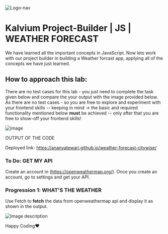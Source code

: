 ![Logo-nav](https://s3.ap-south-1.amazonaws.com/kalvi-education.github.io/front-end-web-development/Kalvium-Logo.png)

# Kalvium Project-Builder | JS | WEATHER FORECAST

We have learned all the important concepts in JavaScript. Now lets work with our project builder in building a Weather forcast app, applying all of the concepts we have just learned.

## How to approach this lab:

There are no test cases for this lab - you just need to complete the task given below and compare the your output with the image provided below.
As there are no test cases - so you are free to explore and experiment with your frontend skills -- keeping in mind -> the basic and required functionality mentioned below **must** be achieved -- only after that you are free to show-off your frontend skills!


![image](https://github.com/ananyatewari/weather-forecast-citywise/assets/144683235/29dc52cf-6be6-4bea-8711-456652a2e570)

OUTPUT OF THE CODE


Deployed link- https://ananyatewari.github.io/weather-forecast-citywise/



### To Do: GET MY API

Create an account in (https://openweathermap.org/). Once you create an account, go to settings and get your API.

### Progression 1: WHAT'S THE WEATHER

Use Fetch to **fetch** the data from openweathermap api and display it as shown in the output.


![Image description](https://s3.ap-south-1.amazonaws.com/kalvi-education.github.io/front-end-web-development/weather-forecast-lab.png)

Happy Coding❤️
